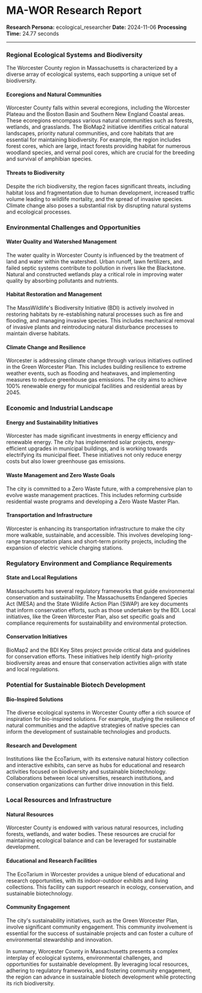 # MA-WOR Research Report

**Research Persona:** ecological_researcher
**Date:** 2024-11-06
**Processing Time:** 24.77 seconds

---

### Regional Ecological Systems and Biodiversity

The Worcester County region in Massachusetts is characterized by a diverse array of ecological systems, each supporting a unique set of biodiversity.

#### Ecoregions and Natural Communities
Worcester County falls within several ecoregions, including the Worcester Plateau and the Boston Basin and Southern New England Coastal areas. These ecoregions encompass various natural communities such as forests, wetlands, and grasslands. The BioMap2 initiative identifies critical natural landscapes, priority natural communities, and core habitats that are essential for maintaining biodiversity. For example, the region includes forest cores, which are large, intact forests providing habitat for numerous woodland species, and vernal pool cores, which are crucial for the breeding and survival of amphibian species.

#### Threats to Biodiversity
Despite the rich biodiversity, the region faces significant threats, including habitat loss and fragmentation due to human development, increased traffic volume leading to wildlife mortality, and the spread of invasive species. Climate change also poses a substantial risk by disrupting natural systems and ecological processes.

### Environmental Challenges and Opportunities

#### Water Quality and Watershed Management
The water quality in Worcester County is influenced by the treatment of land and water within the watershed. Urban runoff, lawn fertilizers, and failed septic systems contribute to pollution in rivers like the Blackstone. Natural and constructed wetlands play a critical role in improving water quality by absorbing pollutants and nutrients.

#### Habitat Restoration and Management
The MassWildlife's Biodiversity Initiative (BDI) is actively involved in restoring habitats by re-establishing natural processes such as fire and flooding, and managing invasive species. This includes mechanical removal of invasive plants and reintroducing natural disturbance processes to maintain diverse habitats.

#### Climate Change and Resilience
Worcester is addressing climate change through various initiatives outlined in the Green Worcester Plan. This includes building resilience to extreme weather events, such as flooding and heatwaves, and implementing measures to reduce greenhouse gas emissions. The city aims to achieve 100% renewable energy for municipal facilities and residential areas by 2045.

### Economic and Industrial Landscape

#### Energy and Sustainability Initiatives
Worcester has made significant investments in energy efficiency and renewable energy. The city has implemented solar projects, energy-efficient upgrades in municipal buildings, and is working towards electrifying its municipal fleet. These initiatives not only reduce energy costs but also lower greenhouse gas emissions.

#### Waste Management and Zero Waste Goals
The city is committed to a Zero Waste future, with a comprehensive plan to evolve waste management practices. This includes reforming curbside residential waste programs and developing a Zero Waste Master Plan.

#### Transportation and Infrastructure
Worcester is enhancing its transportation infrastructure to make the city more walkable, sustainable, and accessible. This involves developing long-range transportation plans and short-term priority projects, including the expansion of electric vehicle charging stations.

### Regulatory Environment and Compliance Requirements

#### State and Local Regulations
Massachusetts has several regulatory frameworks that guide environmental conservation and sustainability. The Massachusetts Endangered Species Act (MESA) and the State Wildlife Action Plan (SWAP) are key documents that inform conservation efforts, such as those undertaken by the BDI. Local initiatives, like the Green Worcester Plan, also set specific goals and compliance requirements for sustainability and environmental protection.

#### Conservation Initiatives
BioMap2 and the BDI Key Sites project provide critical data and guidelines for conservation efforts. These initiatives help identify high-priority biodiversity areas and ensure that conservation activities align with state and local regulations.

### Potential for Sustainable Biotech Development

#### Bio-Inspired Solutions
The diverse ecological systems in Worcester County offer a rich source of inspiration for bio-inspired solutions. For example, studying the resilience of natural communities and the adaptive strategies of native species can inform the development of sustainable technologies and products.

#### Research and Development
Institutions like the EcoTarium, with its extensive natural history collection and interactive exhibits, can serve as hubs for educational and research activities focused on biodiversity and sustainable biotechnology. Collaborations between local universities, research institutions, and conservation organizations can further drive innovation in this field.

### Local Resources and Infrastructure

#### Natural Resources
Worcester County is endowed with various natural resources, including forests, wetlands, and water bodies. These resources are crucial for maintaining ecological balance and can be leveraged for sustainable development.

#### Educational and Research Facilities
The EcoTarium in Worcester provides a unique blend of educational and research opportunities, with its indoor-outdoor exhibits and living collections. This facility can support research in ecology, conservation, and sustainable biotechnology.

#### Community Engagement
The city's sustainability initiatives, such as the Green Worcester Plan, involve significant community engagement. This community involvement is essential for the success of sustainable projects and can foster a culture of environmental stewardship and innovation.

In summary, Worcester County in Massachusetts presents a complex interplay of ecological systems, environmental challenges, and opportunities for sustainable development. By leveraging local resources, adhering to regulatory frameworks, and fostering community engagement, the region can advance in sustainable biotech development while protecting its rich biodiversity.
